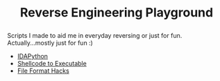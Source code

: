 # <p align='center'> Reverse Engineering Playground </p>

Scripts I made to aid me in everyday reversing or just for fun. Actually...mostly just for fun :)

* [IDAPython](https://github.com/yellowbyte/idapython-scripts/tree/master/idapython/README.md)
* [Shellcode to Executable](https://github.com/yellowbyte/reverse-engineering-playground/blob/master/shellcode_to_executable/README.md)
* [File Format Hacks](https://github.com/yellowbyte/idapython-scripts/tree/master/file_format_hacks/README.md)
